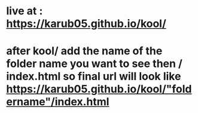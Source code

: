 # live at : https://karub05.github.io/kool/

# after kool/ add the name of the folder name you want to see then / index.html so final url will look like https://karub05.github.io/kool/"foldername"/index.html
